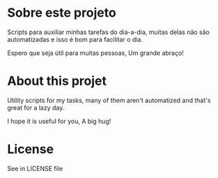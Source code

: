 # Sobre este projeto
Scripts para auxiliar minhas tarefas do dia-a-dia, muitas delas não são automatizadas e isso é bom para facilitar o dia.

Espero que seja útil para muitas pessoas,
Um grande abraço!

# About this projet
Utility scripts for my tasks, many of them aren't automatized and that's great for a lazy day.

I hope it is useful for you,
A big hug!

# License

See in LICENSE file
